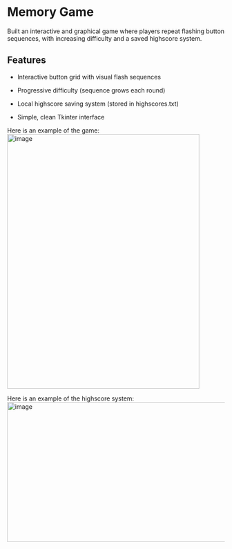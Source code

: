 # Memory Game
Built an interactive and graphical game where players repeat flashing button sequences, with increasing difficulty and a saved highscore system.

## Features

 - Interactive button grid with visual flash sequences

 - Progressive difficulty (sequence grows each round)

 - Local highscore saving system (stored in highscores.txt)

 - Simple, clean Tkinter interface


Here is an example of the game: 
<img width="445" height="590" alt="image" src="https://github.com/user-attachments/assets/83c8d028-756a-4165-95cb-3e2daece6fdd" />

Here is an example of the highscore system:
<img width="668" height="324" alt="image" src="https://github.com/user-attachments/assets/9f1b0d75-381d-4c7a-9e4b-0e75a349a627" />
